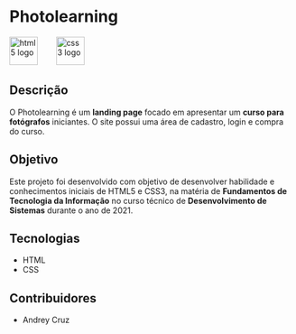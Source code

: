# Photolearning

<div align="left">
  <img src="https://img.shields.io/badge/HTML5-E34F26?logo=html5&logoColor=white&style=for-the-badge" height="50" alt="html5 logo"  />
  <img width="25" />
  <img src="https://img.shields.io/badge/CSS3-1572B6?logo=css3&logoColor=white&style=for-the-badge" height="50" alt="css3 logo"  />
</div>

###

## Descrição
O Photolearning é um **landing page** focado em apresentar um **curso para fotógrafos** iniciantes. O site possui uma área de cadastro, login e compra do curso.

## Objetivo
Este projeto foi desenvolvido com objetivo de desenvolver habilidade e conhecimentos iniciais de HTML5 e CSS3, na matéria de **Fundamentos de Tecnologia da Informação** no curso técnico de **Desenvolvimento de Sistemas** durante o ano de 2021.

## Tecnologias
- HTML
- CSS

## Contribuidores
* Andrey Cruz 
